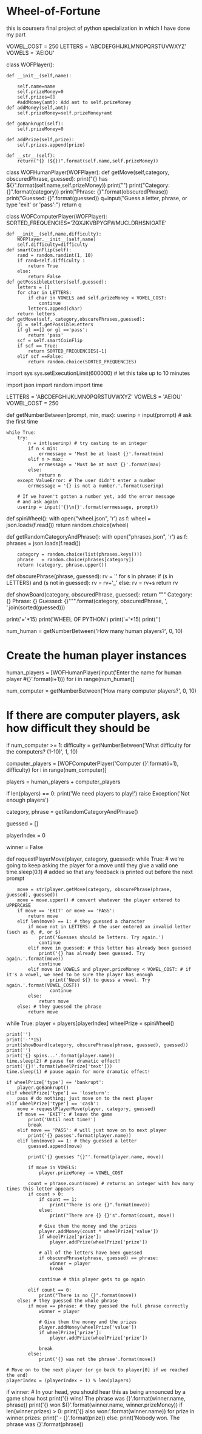 # Wheel-of-Fortune
this is coursera final project of python specialization in which I have done my part

VOWEL_COST = 250
LETTERS = 'ABCDEFGHIJKLMNOPQRSTUVWXYZ'
VOWELS = 'AEIOU'


class WOFPlayer():

    def __init__(self,name):
    
        self.name=name
        self.prizeMoney=0
        self.prizes=[]
        #addMoney(amt): Add amt to self.prizeMoney
    def addMoney(self,amt):
        self.prizeMoney=self.prizeMoney+amt
       
    def goBankrupt(self):
        self.prizeMoney=0
       
    def addPrize(self,prize):
        self.prizes.append(prize)
        
    def __str__(self):
        return("{} (${})".format(self.name,self.prizeMoney))


class WOFHumanPlayer(WOFPlayer):
    def getMove(self,category, obscuredPhrase, guessed):
        print("{} has ${}".format(self.name,self.prizeMoney))
        print("")
        print("Category: {}".format(category))
        print("Phrase: {}".format(obscuredPhrase))
        print("Guessed: {}".format(guessed))
        q=input("Guess a letter, phrase, or type 'exit' or 'pass':")
        return q



class WOFComputerPlayer(WOFPlayer):
    SORTED_FREQUENCIES='ZQXJKVBPYGFWMUCLDRHSNIOATE'
    
    def __init__(self,name,difficulty):
        WOFPlayer.__init__(self,name)
        self.difficulty=difficulty
    def smartCoinFlip(self):
        rand = random.randint(1, 10)
        if rand>self.difficulty :
            return True
        else:
            return False
    def getPossibleLetters(self,guessed):
        letters = []
        for char in LETTERS:
            if char in VOWELS and self.prizeMoney < VOWEL_COST:
                continue
            letters.append(char)
        return letters
    def getMove(self, category,obscurePhrases,guessed):
        gl = self.getPossibleLetters
        if gl ==[] or gl =='pass':
            return 'pass'
        scf = self.smartCoinFlip
        if scf == True:
            return SORTED_FREQUENCIES[-1]
        elif scf ==False:
            return random.choice(SORTED_FREQUENCIES)
    
        
            
        




import sys
sys.setExecutionLimit(600000) # let this take up to 10 minutes

import json
import random
import time

LETTERS = 'ABCDEFGHIJKLMNOPQRSTUVWXYZ'
VOWELS  = 'AEIOU'
VOWEL_COST  = 250

def getNumberBetween(prompt, min, max):
    userinp = input(prompt) # ask the first time

    while True:
        try:
            n = int(userinp) # try casting to an integer
            if n < min:
                errmessage = 'Must be at least {}'.format(min)
            elif n > max:
                errmessage = 'Must be at most {}'.format(max)
            else:
                return n
        except ValueError: # The user didn't enter a number
            errmessage = '{} is not a number.'.format(userinp)

        # If we haven't gotten a number yet, add the error message
        # and ask again
        userinp = input('{}\n{}'.format(errmessage, prompt))

def spinWheel():
    with open("wheel.json", 'r') as f:
        wheel = json.loads(f.read())
        return random.choice(wheel)

def getRandomCategoryAndPhrase():
    with open("phrases.json", 'r') as f:
        phrases = json.loads(f.read())

        category = random.choice(list(phrases.keys()))
        phrase   = random.choice(phrases[category])
        return (category, phrase.upper())


def obscurePhrase(phrase, guessed):
    rv = ''
    for s in phrase:
        if (s in LETTERS) and (s not in guessed):
            rv = rv+'_'
        else:
            rv = rv+s
    return rv

def showBoard(category, obscuredPhrase, guessed):
    return """
Category: {}
Phrase:   {}
Guessed:  {}""".format(category, obscuredPhrase, ', '.join(sorted(guessed)))


print('='*15)
print('WHEEL OF PYTHON')
print('='*15)
print('')

num_human = getNumberBetween('How many human players?', 0, 10)

# Create the human player instances
human_players = [WOFHumanPlayer(input('Enter the name for human player #{}'.format(i+1))) for i in range(num_human)]

num_computer = getNumberBetween('How many computer players?', 0, 10)

# If there are computer players, ask how difficult they should be
if num_computer >= 1:
    difficulty = getNumberBetween('What difficulty for the computers? (1-10)', 1, 10)

computer_players = [WOFComputerPlayer('Computer {}'.format(i+1), difficulty) for i in range(num_computer)]

players = human_players + computer_players


if len(players) == 0:
    print('We need players to play!')
    raise Exception('Not enough players')


category, phrase = getRandomCategoryAndPhrase()

guessed = []

playerIndex = 0


winner = False

def requestPlayerMove(player, category, guessed):
    while True: # we're going to keep asking the player for a move until they give a valid one
        time.sleep(0.1) # added so that any feedback is printed out before the next prompt

        move = str(player.getMove(category, obscurePhrase(phrase, guessed), guessed))
        move = move.upper() # convert whatever the player entered to UPPERCASE
        if move == 'EXIT' or move == 'PASS':
            return move
        elif len(move) == 1: # they guessed a character
            if move not in LETTERS: # the user entered an invalid letter (such as @, #, or $)
                print('Guesses should be letters. Try again.')
                continue
            elif move in guessed: # this letter has already been guessed
                print('{} has already been guessed. Try again.'.format(move))
                continue
            elif move in VOWELS and player.prizeMoney < VOWEL_COST: # if it's a vowel, we need to be sure the player has enough
                    print('Need ${} to guess a vowel. Try again.'.format(VOWEL_COST))
                    continue
            else:
                return move
        else: # they guessed the phrase
            return move


while True:
    player = players[playerIndex]
    wheelPrize = spinWheel()

    print('')
    print('-'*15)
    print(showBoard(category, obscurePhrase(phrase, guessed), guessed))
    print('')
    print('{} spins...'.format(player.name))
    time.sleep(2) # pause for dramatic effect!
    print('{}!'.format(wheelPrize['text']))
    time.sleep(1) # pause again for more dramatic effect!

    if wheelPrize['type'] == 'bankrupt':
        player.goBankrupt()
    elif wheelPrize['type'] == 'loseturn':
        pass # do nothing; just move on to the next player
    elif wheelPrize['type'] == 'cash':
        move = requestPlayerMove(player, category, guessed)
        if move == 'EXIT': # leave the game
            print('Until next time!')
            break
        elif move == 'PASS': # will just move on to next player
            print('{} passes'.format(player.name))
        elif len(move) == 1: # they guessed a letter
            guessed.append(move)

            print('{} guesses "{}"'.format(player.name, move))

            if move in VOWELS:
                player.prizeMoney -= VOWEL_COST

            count = phrase.count(move) # returns an integer with how many times this letter appears
            if count > 0:
                if count == 1:
                    print("There is one {}".format(move))
                else:
                    print("There are {} {}'s".format(count, move))

                # Give them the money and the prizes
                player.addMoney(count * wheelPrize['value'])
                if wheelPrize['prize']:
                    player.addPrize(wheelPrize['prize'])

                # all of the letters have been guessed
                if obscurePhrase(phrase, guessed) == phrase:
                    winner = player
                    break

                continue # this player gets to go again

            elif count == 0:
                print("There is no {}".format(move))
        else: # they guessed the whole phrase
            if move == phrase: # they guessed the full phrase correctly
                winner = player

                # Give them the money and the prizes
                player.addMoney(wheelPrize['value'])
                if wheelPrize['prize']:
                    player.addPrize(wheelPrize['prize'])

                break
            else:
                print('{} was not the phrase'.format(move))

    # Move on to the next player (or go back to player[0] if we reached the end)
    playerIndex = (playerIndex + 1) % len(players)

if winner:
    # In your head, you should hear this as being announced by a game show host
    print('{} wins! The phrase was {}'.format(winner.name, phrase))
    print('{} won ${}'.format(winner.name, winner.prizeMoney))
    if len(winner.prizes) > 0:
        print('{} also won:'.format(winner.name))
        for prize in winner.prizes:
            print('    - {}'.format(prize))
else:
    print('Nobody won. The phrase was {}'.format(phrase))
